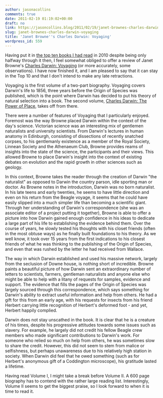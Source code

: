```yaml
---
author: jasonacollins
comments: true
date: 2011-02-19 01:19:02+00:00
draft: no
link: https://jasoncollins.blog/2011/02/19/janet-brownes-charles-darwin-voyaging/
slug: janet-brownes-charles-darwin-voyaging
title: 'Janet Browne''s Charles Darwin: Voyaging'
wordpress_id: 559
---
```


Having put it in [the top ten books I had read](https://jasoncollins.blog/2010/12/top-10-books-in-2010/) in 2010 despite being only halfway through it then, I feel somewhat obliged to offer a review of Janet Browne's [Charles Darwin: Voyaging](http://www.amazon.com/gp/product/0691026068/ref=as_li_ss_tl?ie=UTF8&tag=evolvieconom-20&linkCode=as2&camp=217145&creative=399369&creativeASIN=0691026068) (or more accurately, some observations). I have now finished it, and I am pleased to say that it can stay in the Top 10 and that I don't intend to make any late retractions.

Voyaging is the first volume of a two-part biography. Voyaging covers Darwin's life to 1856, three years before the Origin of Species was published, which is the point where Darwin has decided to put his theory of natural selection into a book. The second volume, [Charles Darwin: The Power of Place](http://www.amazon.com/gp/product/0691114390/ref=as_li_ss_tl?ie=UTF8&tag=evolvieconom-20&linkCode=as2&camp=217145&creative=399369&creativeASIN=0691114390), takes off from there.

There were a number of features of Voyaging that I particularly enjoyed. Foremost was the way Browne placed Darwin within the context of the day's science. Victorian science was an interesting mix of gentlemen naturalists and university scientists. From Darwin's lectures in human anatomy in Edinburgh, consisting of dissections of recently snatched corpses, to his gentlemanly existence as a member of the Royal Society, Linnean Society and the Athenaeum Club, Browne provides reams of insights into the state of the science, the participants and their views. This allowed Browne to place Darwin's insight into the context of existing debates on evolution and the rapid growth in other sciences such as geology.

In this context, Browne takes the reader through the creation of Darwin "the naturalist" as opposed to Darwin the country parson, idle sporting man or doctor. As Browne notes in the introduction, Darwin was no born naturalist. In his late teens and early twenties, he seems to have little direction and even on his return from the Beagle voyage, it seems that he could have easily slipped into a much simpler life than becoming a scientific giant. Through her understanding of Darwin's correspondence (she was an associate editor of a project putting it together), Browne is able to offer a picture into how Darwin gained enough confidence in his ideas to dedicate a large part of his life to establishing the evidence behind them. Over the course of years, he slowly tested his thoughts with his closet friends (often in the most obtuse ways) as he finally built foundations to his theory. As we well know, it took over 15 years from the first indications to his closest friends of what he was thinking to the publishing of the Origin of Species, and even that was rushed by the letter he had received from Wallace.

The way in which Darwin established and used his massive network, largely from the seclusion of Downe house, is nothing short of incredible. Browne paints a beautiful picture of how Darwin sent an extraordinary number of letters to scientists, farmers, gentleman naturalists and anyone else who might be able to help with a litany of requests for samples, evidence and support. The evidence that fills the pages of the Origin of Species was largely sourced through this correspondence, which says something for Darwin's ability to extract useful information and help from others. He had a gift for this from an early age, with his requests for insects from his friend Herbert carrying little recognition of Herbert's deformed foot - and yet, Herbert happily complied.

Darwin does not stay unscathed in the book. It is clear that he is a creature of his times, despite his progressive attitudes towards some issues such as slavery. For example, he largely did not credit his fellow Beagle crew members who made significant contributions to Darwin's work. For someone who relied so much on help from others, he was sometimes slow to share the credit. However, this did not seem to stem from malice or selfishness, but perhaps unawareness due to his relatively high station in society. When Darwin did feel that he owed something (such as for Herbert's anonymous gift of a Coddington microscope), his gratitude lasted a lifetime.

Having read Volume I, I might take a break before Volume II. A 600 page biography has to contend with the rather large reading list. Interestingly, Volume II seems to get the biggest praise, so I look forward to when it is time to read it.
